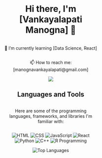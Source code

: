<div style="display: flex; justify-content: center; align-items: center; flex-direction: column; background-image: url('https://example.com/your-background-image.jpg'); background-size: cover; padding: 100px; text-align: center;">
  
  <!-- Your profile header content -->
  <h1>Hi there, I'm [Vankayalapati Manogna] 👋</h1>
  <p>🔭 I’m currently learning [Data Science, React]</p>
  <p>📫 How to reach me: [manognavankayalapati@gmail.com]</p>

  <!-- Centered Container for GitHub Stats -->
  <div style="text-align: center;">
    <img src="https://github-readme-stats.vercel.app/api?username=manognachowdary7&show_icons=true&theme=vue-dark&hide_border=true alt="GitHub stats">
  </div>

  <!-- Languages and Tools Section -->
  <h2>Languages and Tools</h2>
  <p>Here are some of the programming languages, frameworks, and libraries I'm familiar with:</p>
  
  <!-- Badges for Languages, Frameworks, and Libraries -->
  <p>
    <img src="https://img.shields.io/badge/HTML-000000?style=flat&logo=html5" alt="HTML">
    <img src="https://img.shields.io/badge/CSS-000000?style=flat&logo=css3" alt="CSS">
    <img src="https://img.shields.io/badge/JavaScript-000000?style=flat&logo=javascript" alt="JavaScript">
    <img src="https://img.shields.io/badge/React-000000?style=flat&logo=react" alt="React">
    <img src="https://img.shields.io/badge/Python-000000?style=flat&logo=python" alt="Python">
    <img src="https://img.shields.io/badge/C++-000000?style=flat&logo=c++" alt="C++">
    <img src="https://img.shields.io/badge/R-000000?style=flat&logo=R&logoColor=white" alt="R Programming">
    <!-- Add more badges for your languages, frameworks, and libraries -->
  </p>
  <img src="https://github-readme-stats.vercel.app/api/top-langs/?username=manognachowdary7&layout=compact&theme=dark&hide_border=true" alt="Top Languages">

  <!-- Your other profile content -->
  
</div>
